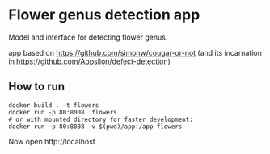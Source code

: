# Flower genus detection app
Model and interface for detecting flower genus.

app based on https://github.com/simonw/cougar-or-not (and its incarnation in https://github.com/Appsilon/defect-detection)


## How to run

```
docker build . -t flowers
docker run -p 80:8008  flowers
# or with mounted directory for faster development:
docker run -p 80:8008 -v $(pwd)/app:/app flowers
```

Now open http://localhost
